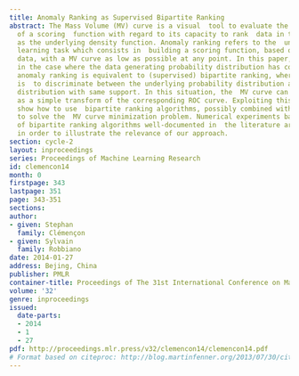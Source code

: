 ```yaml
---
title: Anomaly Ranking as Supervised Bipartite Ranking
abstract: The Mass Volume (MV) curve is a visual  tool to evaluate the performance
  of a scoring  function with regard to its capacity to rank  data in the same order
  as the underlying density function. Anomaly ranking refers to the  unsupervised
  learning task which consists in  building a scoring function, based on unlabeled
  data, with a MV curve as low as possible at any point. In this paper, it is proved  that,
  in the case where the data generating probability distribution has compact support,
  anomaly ranking is equivalent to (supervised) bipartite ranking, where the goal
  is  to discriminate between the underlying probability distribution and the uniform
  distribution with same support. In this situation, the  MV curve can be then seen
  as a simple transform of the corresponding ROC curve. Exploiting this view, we then
  show how to use  bipartite ranking algorithms, possibly combined with random sampling,
  to solve the  MV curve minimization problem. Numerical experiments based on a variety
  of bipartite ranking algorithms well-documented in  the literature are displayed
  in order to illustrate the relevance of our approach.
section: cycle-2
layout: inproceedings
series: Proceedings of Machine Learning Research
id: clemencon14
month: 0
firstpage: 343
lastpage: 351
page: 343-351
sections: 
author:
- given: Stephan
  family: Clémençon
- given: Sylvain
  family: Robbiano
date: 2014-01-27
address: Bejing, China
publisher: PMLR
container-title: Proceedings of The 31st International Conference on Machine Learning
volume: '32'
genre: inproceedings
issued:
  date-parts:
  - 2014
  - 1
  - 27
pdf: http://proceedings.mlr.press/v32/clemencon14/clemencon14.pdf
# Format based on citeproc: http://blog.martinfenner.org/2013/07/30/citeproc-yaml-for-bibliographies/
---
```

